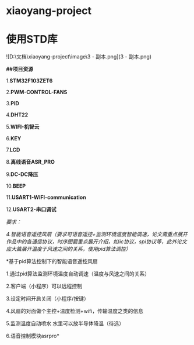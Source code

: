 # xiaoyang-project

# 使用STD库

![D:\文档\xiaoyang-project\image\3 - 副本.png](3 - 副本.png)

**##项目资源**

1.**STM32F103ZET6**

2.**PWM-CONTROL-FANS**

3.**PID**

4.**DHT22**

5.**WIFI-机智云**

6.**KEY**

7.**LCD**

8.**离线语音ASR_PRO**

9.**DC-DC降压**

10.**BEEP**

11.**USART1-WIFI-communication**

12.**USART2-串口调试**


*要求：*

*4.智能语音遥控风扇（要求可语音遥控+监测环境温度智能调速，论文需重点展开作品中的各通信协议，时序图要重点展开介绍，如iic协议，spi协议等，此外论文应大篇展开温度于风速之间的关系，使用pid算法调控）*

*基于pid算法控制下的智能语音遥控风扇

1.通过pid算法监测环境温度自动调速（温度与风速之间的关系）

2.客户端（小程序）可以远程控制

3.设定时间开启关闭（小程序/按键）

4.风扇的对面做个主控+温度检测+wifi，传输温度之类的信息

5.监测温度自动喷水 水里可以放半导体降温（待选）

6.语音控制模块asrpro*






